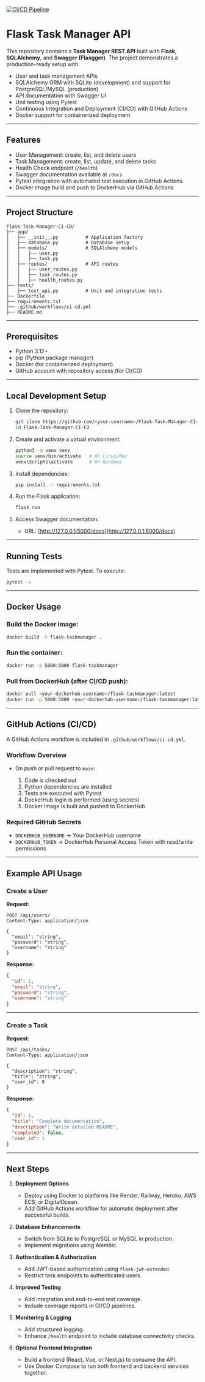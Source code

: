 [![CI/CD Pipeline](https://github.com/hvmdvvn/Flask-Task-Manager-CI-CD/actions/workflows/ci.yml/badge.svg)](https://github.com/hvmdvvn/Flask-Task-Manager-CI-CD/actions/workflows/ci.yml)

# Flask Task Manager API

This repository contains a **Task Manager REST API** built with **Flask**, **SQLAlchemy**, and **Swagger (Flasgger)**.
The project demonstrates a production-ready setup with:

* User and task management APIs
* SQLAlchemy ORM with SQLite (development) and support for PostgreSQL/MySQL (production)
* API documentation with Swagger UI
* Unit testing using Pytest
* Continuous Integration and Deployment (CI/CD) with GitHub Actions
* Docker support for containerized deployment

---

## Features

* User Management: create, list, and delete users
* Task Management: create, list, update, and delete tasks
* Health Check endpoint (`/health`)
* Swagger documentation available at `/docs`
* Pytest integration with automated test execution in GitHub Actions
* Docker image build and push to DockerHub via GitHub Actions

---

## Project Structure

```
Flask-Task-Manager-CI-CD/
├── app/
│   ├── __init__.py          # Application factory
│   ├── database.py          # Database setup
│   ├── models/              # SQLAlchemy models
│   │   ├── user.py
│   │   ├── task.py
│   ├── routes/              # API routes
│   │   ├── user_routes.py
│   │   ├── task_routes.py
│   │   ├── health_routes.py
├── tests/
│   ├── test_api.py          # Unit and integration tests
├── Dockerfile
├── requirements.txt
├── .github/workflows/ci-cd.yml
├── README.md
```

---

## Prerequisites

* Python 3.12+
* pip (Python package manager)
* Docker (for containerized deployment)
* GitHub account with repository access (for CI/CD)

---

## Local Development Setup

1. Clone the repository:

   ```bash
   git clone https://github.com/<your-username>/Flask-Task-Manager-CI-CD.git
   cd Flask-Task-Manager-CI-CD
   ```

2. Create and activate a virtual environment:

   ```bash
   python3 -m venv venv
   source venv/bin/activate   # On Linux/Mac
   venv\Scripts\activate      # On Windows
   ```

3. Install dependencies:

   ```bash
   pip install -r requirements.txt
   ```

4. Run the Flask application:

   ```bash
   flask run
   ```

5. Access Swagger documentation:

   * URL: [http://127.0.0.1:5000/docs](http://127.0.0.1:5000/docs)

---

## Running Tests

Tests are implemented with Pytest. To execute:

```bash
pytest -v
```

---

## Docker Usage

### Build the Docker image:

```bash
docker build -t flask-taskmanager .
```

### Run the container:

```bash
docker run -p 5000:5000 flask-taskmanager
```

### Pull from DockerHub (after CI/CD push):

```bash
docker pull <your-dockerhub-username>/flask-taskmanager:latest
docker run -p 5000:5000 <your-dockerhub-username>/flask-taskmanager:latest
```

---

## GitHub Actions (CI/CD)

A GitHub Actions workflow is included in `.github/workflows/ci-cd.yml`.

### Workflow Overview

* On push or pull request to `main`:

  1. Code is checked out
  2. Python dependencies are installed
  3. Tests are executed with Pytest
  4. DockerHub login is performed (using secrets)
  5. Docker image is built and pushed to DockerHub

### Required GitHub Secrets

* `DOCKERHUB_USERNAME` → Your DockerHub username
* `DOCKERHUB_TOKEN` → DockerHub Personal Access Token with read/write permissions

---

## Example API Usage

### Create a User

**Request:**

```http
POST /api/users/
Content-Type: application/json

{
  "email": "string",
  "password": "string",
  "username": "string"
}
```

**Response:**

```json
{
  "id": 1,
  "email": "string",
  "password": "string",
  "username": "string"
}
```

---

### Create a Task

**Request:**

```http
POST /api/tasks/
Content-Type: application/json

{
  "description": "string",
  "title": "string",
  "user_id": 0
}
```

**Response:**

```json
{
  "id": 1,
  "title": "Complete documentation",
  "description": "Write detailed README",
  "completed": false,
  "user_id": 1
}
```

---

## Next Steps

1. **Deployment Options**

   * Deploy using Docker to platforms like Render, Railway, Heroku, AWS ECS, or DigitalOcean.
   * Add GitHub Actions workflow for automatic deployment after successful builds.

2. **Database Enhancements**

   * Switch from SQLite to PostgreSQL or MySQL in production.
   * Implement migrations using Alembic.

3. **Authentication & Authorization**

   * Add JWT-based authentication using `flask-jwt-extended`.
   * Restrict task endpoints to authenticated users.

4. **Improved Testing**

   * Add integration and end-to-end test coverage.
   * Include coverage reports in CI/CD pipelines.

5. **Monitoring & Logging**

   * Add structured logging.
   * Enhance `/health` endpoint to include database connectivity checks.

6. **Optional Frontend Integration**

   * Build a frontend (React, Vue, or Next.js) to consume the API.
   * Use Docker Compose to run both frontend and backend services together.

